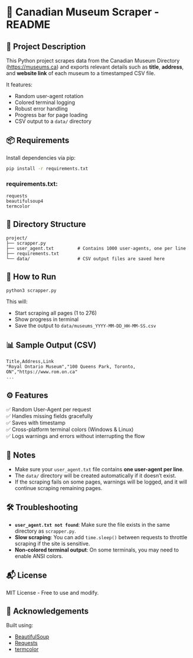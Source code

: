 # 📘 Canadian Museum Scraper - README

## 📄 Project Description
This Python project scrapes data from the Canadian Museum Directory (https://museums.ca) and exports relevant details
such as **title**, **address**, and **website link** of each museum to a timestamped CSV file.

It features:
- Random user-agent rotation
- Colored terminal logging
- Robust error handling
- Progress bar for page loading
- CSV output to a `data/` directory

## 📦 Requirements

Install dependencies via pip:

```bash
pip install -r requirements.txt
```

### requirements.txt:
```
requests
beautifulsoup4
termcolor
```

## 📁 Directory Structure
```
project/
├── scrapper.py
├── user_agent.txt         # Contains 1000 user-agents, one per line
├── requirements.txt
└── data/                  # CSV output files are saved here
```

## 🚀 How to Run

```bash
python3 scrapper.py
```

This will:
- Start scraping all pages (1 to 276)
- Show progress in terminal
- Save the output to `data/museums_YYYY-MM-DD_HH-MM-SS.csv`

## 📊 Sample Output (CSV)

```
Title,Address,Link
"Royal Ontario Museum","100 Queens Park, Toronto, ON","https://www.rom.on.ca"
...
```

## ⚙️ Features

✅ Random User-Agent per request  
✅ Handles missing fields gracefully  
✅ Saves with timestamp  
✅ Cross-platform terminal colors (Windows & Linux)  
✅ Logs warnings and errors without interrupting the flow  

## 🧪 Notes

- Make sure your `user_agent.txt` file contains **one user-agent per line**.
- The `data/` directory will be created automatically if it doesn’t exist.
- If the scraping fails on some pages, warnings will be logged, and it will continue scraping remaining pages.

## 🛠️ Troubleshooting

- **`user_agent.txt not found`**: Make sure the file exists in the same directory as `scrapper.py`.
- **Slow scraping**: You can add `time.sleep()` between requests to throttle scraping if the site is sensitive.
- **Non-colored terminal output**: On some terminals, you may need to enable ANSI colors.

## 📬 License

MIT License - Free to use and modify.

## 🙌 Acknowledgements

Built using:
- [BeautifulSoup](https://www.crummy.com/software/BeautifulSoup/)
- [Requests](https://docs.python-requests.org/)
- [termcolor](https://pypi.org/project/termcolor/)
